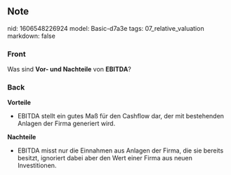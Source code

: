 ## Note
nid: 1606548226924
model: Basic-d7a3e
tags: 07_relative_valuation
markdown: false

### Front
<p>Was sind <b>Vor- und Nachteile</b> von <b>EBITDA</b>?

### Back
<div>
  <div>
    <p><span><strong>Vorteile</strong></span>
    <ul>
      <li><span>EBITDA stellt ein gutes Maß für den Cashflow dar,
      der mit bestehenden Anlagen der Firma generiert wird.</span>
    </ul>
    <p><span><strong>Nachteile</strong></span>
    <ul>
      <li><span>EBITDA misst nur die Einnahmen aus Anlagen der
      Firma, die sie bereits besitzt, ignoriert dabei aber den Wert
      einer Firma aus neuen Investitionen.</span>
    </ul>
  </div>
</div>
